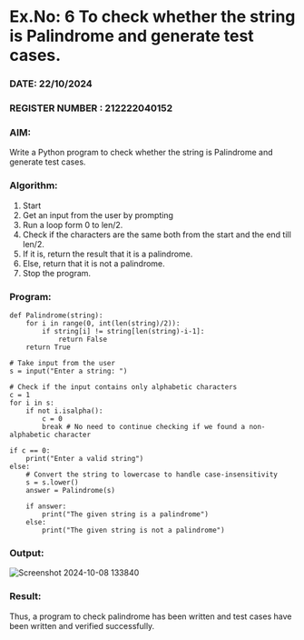 # Ex.No: 6 To check whether the string is Palindrome and generate test cases.

### DATE: 22/10/2024                                                                          
### REGISTER NUMBER :  212222040152
### AIM: 
Write a Python program to check whether the string is Palindrome and generate test cases. 
### Algorithm:
1. Start
2. Get an input from the user by prompting 
3. Run a loop form 0 to len/2.
4. Check if the characters are the same both from the start and the end till len/2. 
5. If it is, return the result that it is a palindrome.
6. Else, return that it is not a palindrome. 
7. Stop the program.
### Program:
```
def Palindrome(string): 
    for i in range(0, int(len(string)/2)): 
        if string[i] != string[len(string)-i-1]: 
            return False 
    return True 

# Take input from the user
s = input("Enter a string: ") 

# Check if the input contains only alphabetic characters
c = 1 
for i in s: 
    if not i.isalpha(): 
        c = 0 
        break # No need to continue checking if we found a non-alphabetic character

if c == 0: 
    print("Enter a valid string") 
else: 
    # Convert the string to lowercase to handle case-insensitivity
    s = s.lower() 
    answer = Palindrome(s) 
    
    if answer: 
        print("The given string is a palindrome") 
    else: 
        print("The given string is not a palindrome")
```












### Output:
![Screenshot 2024-10-08 133840](https://github.com/user-attachments/assets/3c301118-f342-4c5c-bc00-fa400eb2560d)
### Result:
Thus, a program to check palindrome has been written and test cases have been written and verified successfully.
